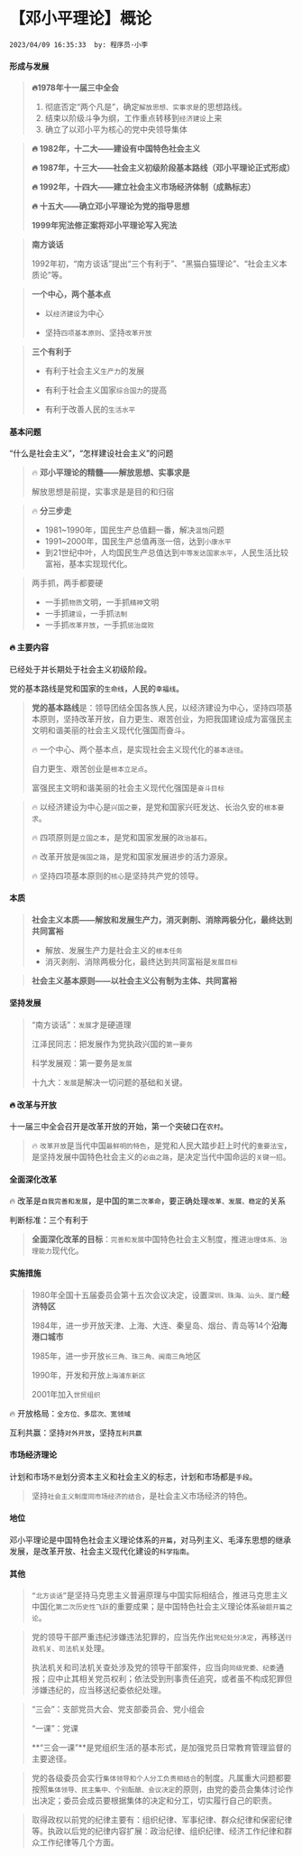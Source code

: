 # 【邓小平理论】概论

`2023/04/09 16:35:33  by: 程序员·小李`

#### 形成与发展

> **🔥1978年十一届三中全会**
>
>1. 彻底否定“两个凡是”，确定`解放思想、实事求是`的思想路线。
>2. 结束以阶级斗争为纲，工作重点转移到`经济建设`上来
>3. 确立了以邓小平为核心的党中央领导集体


> **🔥 1982年，十二大——建设有中国特色社会主义**
>
> **🔥 1987年，十三大——社会主义初级阶段基本路线（邓小平理论正式形成）**
>
> **🔥 1992年，十四大——建立社会主义市场经济体制（成熟标志）**
>
> **🔥 十五大——确立邓小平理论为党的指导思想**
>
> **1999年宪法修正案将邓小平理论写入宪法**


> **南方谈话**
>
>1992年初，“南方谈话”提出“三个有利于”、“黑猫白猫理论”、“社会主义本质论”等。


> **一个中心，两个基本点**
>
> * 以`经济建设`为中心
> 
> * 坚持`四项基本原则`、坚持`改革开放`


> **三个有利于**
>
> * 有利于社会主义`生产力`的发展
>
> * 有利于社会主义国家`综合国力`的提高
>
> * 有利于改善人民的`生活水平`



#### 基本问题

“什么是社会主义”，“怎样建设社会主义”的问题


> 🔥 **邓小平理论的精髓——解放思想、实事求是**
>
> 解放思想是前提，实事求是是目的和归宿


> 🔥 **分三步走**
> * 1981~1990年，国民生产总值翻一番，解决`温饱`问题
> * 1991~2000年，国民生产总值再涨一倍，达到`小康水平`
> * 到21世纪中叶，人均国民生产总值达到`中等发达国家水平`，人民生活比较富裕，基本实现现代化。


> 两手抓，两手都要硬
> * 一手抓`物质`文明，一手抓`精神`文明
> * 一手抓`建设`，一手抓`法制`
> * 一手抓`改革开放`，一手抓`惩治腐败`


#### 🔥 主要内容

已经处于并长期处于社会主义初级阶段。

党的基本路线是党和国家的`生命线`，人民的`幸福线`。

> **党的基本路线**是：领导团结全国各族人民，以经济建设为中心，坚持四项基本原则，坚持改革开放，自力更生、艰苦创业，为把我国建设成为富强民主文明和谐美丽的社会主义现代化强国而奋斗。
>
>🔥 一个中心、两个基本点，是实现社会主义现代化的`基本途径`。
>
>自力更生、艰苦创业是`根本立足点`。
>
>富强民主文明和谐美丽的社会主义现代化强国是`奋斗目标`

>🔥 以经济建设为中心是`兴国之要`，是党和国家兴旺发达、长治久安的`根本要求`。
>
>🔥 四项原则是`立国之本`，是党和国家发展的`政治基石`。
>
>🔥 改革开放是`强国之路`，是党和国家发展进步的活力源泉。
>
>🔥 坚持四项基本原则的`核心`是坚持共产党的领导。


#### 本质


> **社会主义本质——解放和发展生产力，消灭剥削、消除两极分化，最终达到共同富裕**
>
>* 解放、发展生产力是社会主义的`根本任务`
>* 消灭剥削、消除两极分化，最终达到共同富裕是`发展目标`

> **社会主义基本原则——以社会主义公有制为主体、共同富裕**


#### 坚持发展

>“南方谈话”：`发展`才是硬道理
>
>江泽民同志：把发展作为党执政兴国的`第一要务`
>
>科学发展观：第一要务是`发展`
>
>十九大：`发展`是解决一切问题的基础和关键。


#### 🔥 改革与开放

十一届三中全会召开是改革开放的开始，第一个突破口在`农村`。

>🔥 `改革开放`是当代中国`最鲜明的特色`，是党和人民大踏步赶上时代的`重要法宝`，是坚持发展中国特色社会主义的`必由之路`，是决定当代中国命运的`关键一招`。


#### 全面深化改革

🔥 改革是`自我完善和发展`，是中国的`第二次革命`，要正确处理`改革、发展、稳定`的关系

判断标准：三个有利于

>**全面深化改革的目标**：`完善和发展`中国特色社会主义制度，推进`治理体系、治理能力`现代化。


#### 实施措施

> 1980年全国十五届委员会第十五次会议决定，设置`深圳、珠海、汕头、厦门`**经济特区**
> 
> 1984年，进一步开放天津、上海、大连、秦皇岛、烟台、青岛等14个**沿海港口城市**
> 
> 1985年，进一步开放`长三角、珠三角、闽南三角`地区
> 
> 1990年，开发和开放`上海浦东新区`
> 
> 2001年加入`世贸组织`


🔥 开放格局：`全方位、多层次、宽领域`

互利共赢：坚持`对外开放`，坚持`互利共赢`


#### 市场经济理论

计划和市场`不是`划分资本主义和社会主义的标志，计划和市场都是`手段`。

> 坚持`社会主义制度同市场经济的结合`，是社会主义市场经济的特色。


#### 地位

邓小平理论是中国特色社会主义理论体系的`开篇`，对马列主义、毛泽东思想的继承发展，是改革开放、社会主义现代化建设的`科学指南`。


#### 其他

> `“北方谈话”`是坚持马克思主义普遍原理与中国实际相结合，推进马克思主义中国化`第二次历史性飞跃`的重要成果；是中国特色社会主义理论体系`破题开篇之论`。

> 党的领导干部严重违纪涉嫌违法犯罪的，应当先作出`党纪处分决定`，再移送`行政机关、司法机关`处理。
>
> 执法机关和司法机关查处涉及党的领导干部案件，应当向`同级党委、纪委`通报；应中止其相关党员权利；依法受到刑事责任追究，或者虽不构成犯罪但涉嫌违纪的，应当移送纪委依纪处理。

> “三会”：支部党员大会、党支部委员会、党小组会
>
> “一课”：党课
>
> **“三会一课”**是党组织生活的基本形式，是加强党员日常教育管理监督的主要途径。

> 党的各级委员会实行`集体领导和个人分工负责相结合`的制度。凡属重大问题都要按照`集体领导、民主集中、个别酝酿、会议决定`的原则，由党的委员会集体讨论作出决定；委员会成员要根据集体的决定和分工，切实履行自己的职责。

> 取得政权以前党的纪律主要有：组织纪律、军事纪律、群众纪律和保密纪律等。执政以后党的纪律内容扩展：政治纪律、组织纪律、经济工作纪律和群众工作纪律等几个方面。
